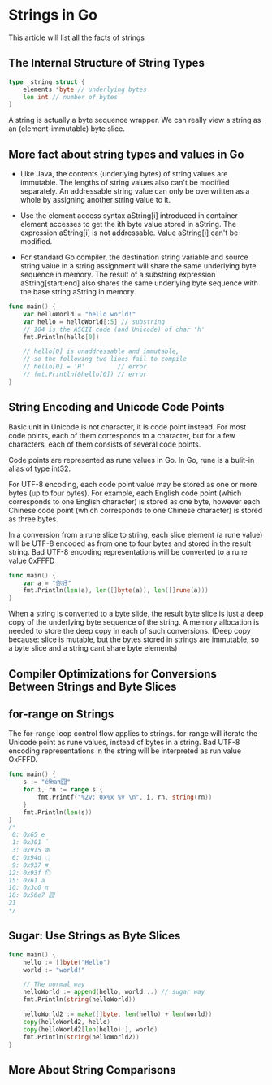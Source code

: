 # Strings in Go

This article will list all the facts of strings

## The Internal Structure of String Types

```go
type _string struct {
    elements *byte // underlying bytes
    len int // number of bytes
}
```
A string is actually a byte sequence wrapper. We can really view a string as an (element-immutable) byte slice.

## More fact about string types and values in Go

- Like Java, the contents (underlying bytes) of string values are immutable. The lengths of string values also can't be modified separately. An addressable string value can only be overwritten as a whole by assigning another string value to it.

- Use the element access syntax aString[i] introduced in container element accesses to get the ith byte value stored in aString. The expression aString[i] is not addressable. Value aString[i] can't be modified.

- For standard Go compiler, the destination string variable and source string value in a string assignment will share the same underlying byte sequence in memory. The result of a substring expression aString[start:end] also shares the same underlying byte sequence with the base string aString in memory.

```go
func main() {
    var helloWorld = "hello world!"
    var hello = helloWorld[:5] // substring
    // 104 is the ASCII code (and Unicode) of char 'h'
    fmt.Println(hello[0])

    // hello[0] is unaddressable and immutable,
    // so the following two lines fail to compile
    // hello[0] = 'H'         // error
    // fmt.Println(&hello[0]) // error
}
```
## String Encoding and Unicode Code Points

Basic unit in Unicode is not character, it is code point instead. For most code points, each of them corresponds to a character, but for a few characters, each of them consists of several code points.

Code points are represented as rune values in Go. In Go, rune is a bulit-in alias of type int32.

For UTF-8 encoding, each code point value may be stored as one or more bytes (up to four bytes). For example, each English code point (which corresponds to one English character) is stored as one byte, however each Chinese code point (which corresponds to one Chinese character) is stored as three bytes.

In a conversion from a rune slice to string, each slice element (a rune value) will be UTF-8 encoded as from one to four bytes and stored in the result string. Bad UTF-8 encoding representations will be converted to a rune value 0xFFFD

```go
func main() {
	var a = "你好"
	fmt.Println(len(a), len([]byte(a)), len([]rune(a)))
}
```

When a string is converted to a byte slide, the result byte slice is just a deep copy of the underlying byte sequence of the string. A memory allocation is needed to store the deep copy in each of such conversions. (Deep copy because: slice is mutable, but the bytes stored in strings are immutable, so a byte slice and a string cant share byte elements)

## Compiler Optimizations for Conversions Between Strings and Byte Slices

## for-range on Strings

The for-range loop control flow applies to strings. for-range will iterate the Unicode point as rune values, instead of bytes in a string. Bad UTF-8 encoding representations in the string will be interpreted as run value OxFFFD.

```go
func main() {
    s := "éक्षिaπ囧"
	for i, rn := range s {
		fmt.Printf("%2v: 0x%x %v \n", i, rn, string(rn))
	}
	fmt.Println(len(s))
}
/*
 0: 0x65 e
 1: 0x301 ́
 3: 0x915 क
 6: 0x94d ्
 9: 0x937 ष
12: 0x93f ि
15: 0x61 a
16: 0x3c0 π
18: 0x56e7 囧
21
*/
```

## Sugar: Use Strings as Byte Slices

```go
func main() {
    hello := []byte("Hello")
    world := "world!"

    // The normal way
    helloWorld := append(hello, world...) // sugar way
    fmt.Println(string(helloWorld))

    helloWorld2 := make([]byte, len(hello) + len(world))
    copy(helloWorld2, hello)
    copy(helloWorld2[len(hello):], world)
    fmt.Println(string(helloWorld2))
}
```

## More About String Comparisons